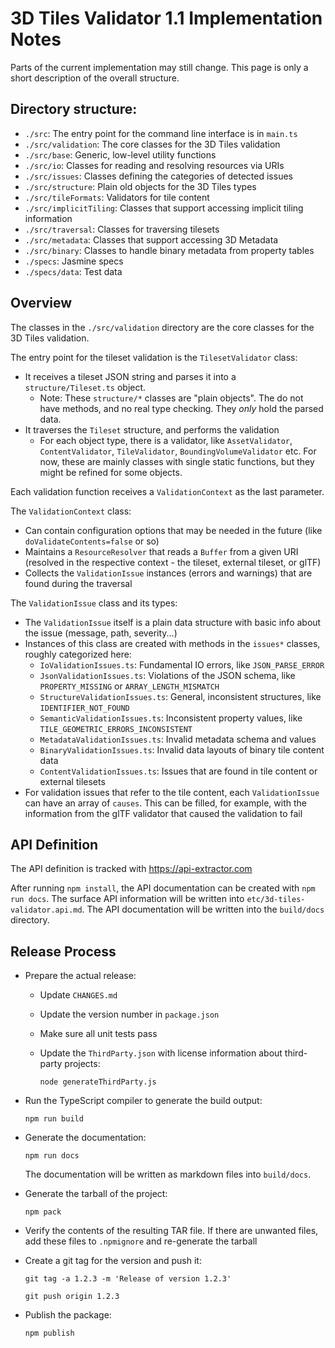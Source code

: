 # 3D Tiles Validator 1.1 Implementation Notes

Parts of the current implementation may still change. This page is only a short description of the overall structure.

## Directory structure:

- `./src`: The entry point for the command line interface is in `main.ts`
- `./src/validation`: The core classes for the 3D Tiles validation
- `./src/base`: Generic, low-level utility functions
- `./src/io`: Classes for reading and resolving resources via URIs
- `./src/issues`: Classes defining the categories of detected issues
- `./src/structure`: Plain old objects for the 3D Tiles types
- `./src/tileFormats`: Validators for tile content
- `./src/implicitTiling`: Classes that support accessing implicit tiling information
- `./src/traversal`: Classes for traversing tilesets
- `./src/metadata`: Classes that support accessing 3D Metadata
- `./src/binary`: Classes to handle binary metadata from property tables
- `./specs`: Jasmine specs
- `./specs/data`: Test data

## Overview

The classes in the `./src/validation` directory are the core classes for the 3D Tiles validation. 

The entry point for the tileset validation is the `TilesetValidator` class:

- It receives a tileset JSON string and parses it into a `structure/Tileset.ts` object.
  - Note: These `structure/*` classes are "plain objects". The do not have methods, and no real type checking. They _only_ hold the parsed data.
- It traverses the `Tileset` structure, and performs the validation
  - For each object type, there is a validator, like `AssetValidator`, `ContentValidator`, `TileValidator`, `BoundingVolumeValidator` etc. For now, these are mainly classes with single static functions, but they might be refined for some objects.

Each validation function receives a `ValidationContext` as the last parameter. 

The `ValidationContext` class:

- Can contain configuration options that may be needed in the future (like `doValidateContents=false` or so)
- Maintains a `ResourceResolver` that reads a `Buffer` from a given URI (resolved in the respective context - the tileset, external tileset, or glTF)
- Collects the `ValidationIssue` instances (errors and warnings) that are found during the traversal

The `ValidationIssue` class and its types:

- The `ValidationIssue` itself is a plain data structure with basic info about the issue (message, path, severity...)
- Instances of this class are created with methods in the `issues*` classes, roughly categorized here:
  - `IoValidationIssues.ts`: Fundamental IO errors, like `JSON_PARSE_ERROR`
  - `JsonValidationIssues.ts`: Violations of the JSON schema, like `PROPERTY_MISSING` or `ARRAY_LENGTH_MISMATCH`
  - `StructureValidationIssues.ts`: General, inconsistent structures, like `IDENTIFIER_NOT_FOUND` 
  - `SemanticValidationIssues.ts`: Inconsistent property values, like `TILE_GEOMETRIC_ERRORS_INCONSISTENT` 
  - `MetadataValidationIssues.ts`: Invalid metadata schema and values
  - `BinaryValidationIssues.ts`: Invalid data layouts of binary tile content data
  - `ContentValidationIssues.ts`: Issues that are found in tile content or external tilesets
- For validation issues that refer to the tile content, each `ValidationIssue` can have an array of `causes`. This can be filled, for example, with the information from the glTF validator that caused the validation to fail

## API Definition

The API definition is tracked with https://api-extractor.com

After running `npm install`, the API documentation can be created with `npm run docs`. The surface API information will be written into `etc/3d-tiles-validator.api.md`. The API documentation will be written into the `build/docs` directory.


## Release Process

- Prepare the actual release:
  - Update `CHANGES.md`
  - Update the version number in `package.json`
  - Make sure all unit tests pass 
  - Update the `ThirdParty.json` with license information about third-party projects:
  
    `node generateThirdParty.js`

- Run the TypeScript compiler to generate the build output:

  `npm run build`

- Generate the documentation:
  
  `npm run docs` 

  The documentation will be written as markdown files into `build/docs`.

- Generate the tarball of the project:
  
  `npm pack` 

- Verify the contents of the resulting TAR file. If there are unwanted files, add these files to `.npmignore` and re-generate the tarball

- Create a git tag for the version and push it:
 
  `git tag -a 1.2.3 -m 'Release of version 1.2.3'`
  
  `git push origin 1.2.3`

- Publish the package:
  
  `npm publish`